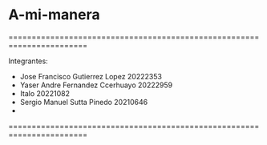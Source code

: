 # A-mi-manera
=======================================================================

Integrantes: 
- Jose Francisco Gutierrez Lopez 20222353
- Yaser Andre Fernandez Ccerhuayo 20222959
- Italo 20221082
- Sergio Manuel Sutta Pinedo 20210646
- 
=======================================================================
